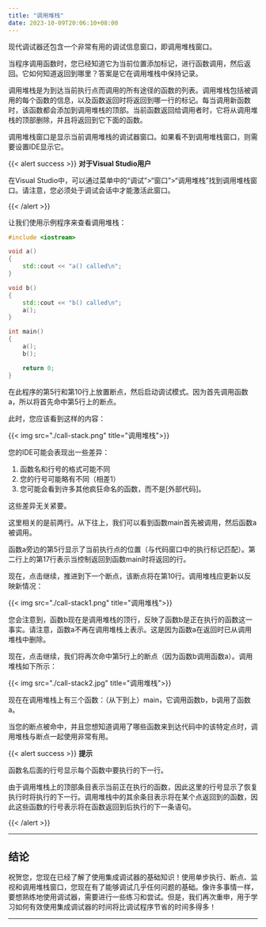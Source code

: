 ```yaml
---
title: "调用堆栈"
date: 2023-10-09T20:06:10+08:00
---
```


现代调试器还包含一个非常有用的调试信息窗口，即调用堆栈窗口。

当程序调用函数时，您已经知道它为当前位置添加标记，进行函数调用，然后返回。它如何知道返回到哪里？答案是它在调用堆栈中保持记录。

调用堆栈是为到达当前执行点而调用的所有途径的函数的列表。调用堆栈包括被调用的每个函数的信息，以及函数返回时将返回到哪一行的标记。每当调用新函数时，该函数都会添加到调用堆栈的顶部。当前函数返回给调用者时，它将从调用堆栈的顶部删除，并且将返回到它下面的函数。

调用堆栈窗口是显示当前调用堆栈的调试器窗口。如果看不到调用堆栈窗口，则需要设置IDE显示它。

{{< alert success >}}
**对于Visual Studio用户**

在Visual Studio中，可以通过菜单中的“调试”>“窗口”>“调用堆栈”找到调用堆栈窗口。请注意，您必须处于调试会话中才能激活此窗口。

{{< /alert >}}

让我们使用示例程序来查看调用堆栈：

```C++
#include <iostream>

void a()
{
	std::cout << "a() called\n";
}

void b()
{
	std::cout << "b() called\n";
	a();
}

int main()
{
	a();
	b();

	return 0;
}
```

在此程序的第5行和第10行上放置断点，然后启动调试模式。因为首先调用函数a，所以将首先命中第5行上的断点。

此时，您应该看到这样的内容：

{{< img src="./call-stack.png" title="调用堆栈">}}

您的IDE可能会表现出一些差异：

1. 函数名和行号的格式可能不同
2. 您的行号可能略有不同（相差1）
3. 您可能会看到许多其他疯狂命名的函数，而不是\[外部代码\]。


这些差异无关紧要。

这里相关的是前两行。从下往上，我们可以看到函数main首先被调用，然后函数a被调用。

函数a旁边的第5行显示了当前执行点的位置（与代码窗口中的执行标记匹配）。第二行上的第17行表示当控制返回到函数main时将返回的行。

现在，点击继续，推进到下一个断点，该断点将在第10行。调用堆栈应更新以反映新情况：

{{< img src="./call-stack1.png" title="调用堆栈">}}

您会注意到，函数b现在是调用堆栈的顶行，反映了函数b是正在执行的函数这一事实。请注意，函数a不再在调用堆栈上表示。这是因为函数a在返回时已从调用堆栈中删除。

现在，点击继续，我们将再次命中第5行上的断点（因为函数b调用函数a）。调用堆栈如下所示：

{{< img src="./call-stack2.jpg" title="调用堆栈">}}

现在在调用堆栈上有三个函数：（从下到上）main，它调用函数b，b调用了函数a。

当您的断点被命中，并且您想知道调用了哪些函数来到达代码中的该特定点时，调用堆栈与断点一起使用非常有用。

{{< alert success >}}
**提示**

函数名后面的行号显示每个函数中要执行的下一行。

由于调用堆栈上的顶部条目表示当前正在执行的函数，因此这里的行号显示了恢复执行时将执行的下一行。调用堆栈中的其余条目表示将在某个点返回到的函数，因此这些函数的行号表示将在函数返回到后执行的下一条语句。

{{< /alert >}}

***
## 结论

祝贺您，您现在已经了解了使用集成调试器的基础知识！使用单步执行、断点、监视和调用堆栈窗口，您现在有了能够调试几乎任何问题的基础。像许多事情一样，要想熟练地使用调试器，需要进行一些练习和尝试。但是，我们再次重申，用于学习如何有效使用集成调试器的时间将比调试程序节省的时间多得多！

***
